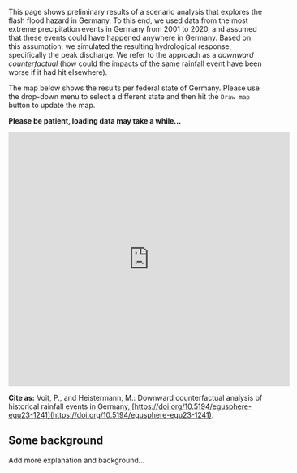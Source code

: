 This page shows preliminary results of a scenario analysis that explores the flash flood hazard in Germany. 
To this end, we used data from the most extreme precipitation events in Germany from 2001 to 2020,
and assumed that these events could have happened anywhere in Germany. Based on this assumption,
we simulated the resulting hydrological response, specifically the peak discharge. We refer to the approach
as a *downward counterfactual* (how could the impacts of the same rainfall event have been worse if it had hit elsewhere).

The map below shows the results per federal state of Germany. 
Please use the drop-down menu to select a different state and then hit the
`Draw map` button to update the map.

**Please be patient, loading data may take a while...**

<iframe src="https://heistermann.github.io/ff-hazard/map.html"
    width="110%"
    height="500"
    scrolling="no"
    seamless="seamless"
    frameborder="0">
</iframe>

**Cite as:** Voit, P., and Heistermann, M.: Downward counterfactual analysis of historical rainfall events in Germany, [https://doi.org/10.5194/egusphere-egu23-1241](https://doi.org/10.5194/egusphere-egu23-1241).

## Some background

Add more explanation and background...